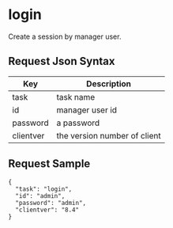 # login

Create a session by manager user.

## Request Json Syntax

| **Key** | **Description** |
| --- | --- |
| task | task name |
| id | manager user id |
| password | a password |
| clientver | the version number of client |

## Request Sample

```
{
  "task": "login",
  "id": "admin",
  "password": "admin",
  "clientver": "8.4"
}
```
